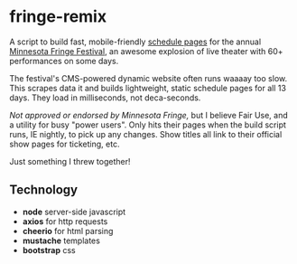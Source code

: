 # fringe-remix
A script to build fast, mobile-friendly [schedule pages](https://fringe.unsprung.com) for the annual [Minnesota Fringe Festival](https://minnesotafringe.org/), an awesome explosion of live theater with 60+ performances on some days.

The festival's CMS-powered dynamic website often runs waaaay too slow. This scrapes data it and builds lightweight, static schedule pages for all 13 days. They load in milliseconds, not deca-seconds.

*Not approved or endorsed by Minnesota Fringe,* but I believe Fair Use, and a utility for busy "power users". Only hits their pages when the build script runs, IE nightly, to pick up any changes. Show titles all link to their official show pages for ticketing, etc.

Just something I threw together!

## Technology
- **node** server-side javascript
- **axios** for http requests
- **cheerio** for html parsing
- **mustache** templates
- **bootstrap** css
